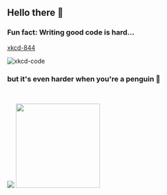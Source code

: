 ## Hello there 👋
<!--
**thk-cheng/thk-cheng** is a ✨ _special_ ✨ repository because its `README.md` (this file) appears on your GitHub profile.

Here are some ideas to get you started:

- 🔭 I’m currently working on ...
- 🌱 I’m currently learning ...
- 👯 I’m looking to collaborate on ...
- 🤔 I’m looking for help with ...
- 💬 Ask me about ...
- 📫 How to reach me: ...
- 😄 Pronouns: ...
- ⚡ Fun fact: ...

![<Badge Name>](https://img.shields.io/badge/<Badge Text>-<Background Color>?style=for-the-badge&logo=<Icon Name>&logoColor=<Logo Color>)
![github](https://img.shields.io/badge/GitHub-000000?style=for-the-badge&logo=GitHub&logoColor=white)]
-->

### Fun fact: Writing good code is hard...

[xkcd-844](https://xkcd.com/844/)

![xkcd-code](https://imgs.xkcd.com/comics/good_code.png)

### but it's even harder when you're a penguin 🐧

<br>

<p align="left">
  <img src="https://github-readme-stats.vercel.app/api?username=thk-cheng&card_width=200" />
  <img src="https://github-readme-stats.vercel.app/api/top-langs/?username=thk-cheng&layout=compact" height="195rem"/>
</p>

<!--
<img src="https://github-readme-stats.vercel.app/api/top-langs/?username=thk-cheng&layout=compact&card_width=250&langs_count=8" height="195rem" />
-->
